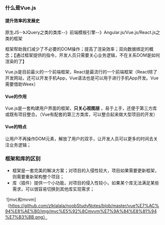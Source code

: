 ### 什么是Vue.js

#### 提升效率的发展史

原生JS--》JQuery之类的类库--》前端模板引擎--》Angular.js/Vue.js/React.js之类的框架

框架帮助我们减少了不必要的DOM操作；提高了渲染效率；双向数据绑定的概念；【通过框架提供的指令，开发人员只需要关心业务逻辑，不在关系DOM是如何渲染的了】



Vue.js是目前最火的一个前端框架，React是最流行的一个前端框架（React除了开发网站，还可以开发手机App，Vue语法也是可以用于进行手机App开发。Vue需要借助Weex）

#### Vue的作用

Vue.js是一套构建用户界面的框架，**只关心视图层** ，易于上手，还便于第三方库或既有项目整合。（Vue有配套的第三方类库，可以整合起来做大型项目的开发）

#### Vue的特点

让用户不再操作DOM元素，解放了用户的双手，让开发人员可以更多的时间去关注业务逻辑；



### 框架和库的区别

- 框架是一套完美的解决方案；对项目的入侵性较大，项目如果需要更新框架，则需要重新架构整个项目；
- 库（插件）提供一个小功能，对项目的侵入性较小，如果某个库无法满足某些需求，可以很容易切换到其他库实现需求；

 ![mvc和mvvm]（https://github.com/zlklalala/noobStudyNotes/blob/master/vue%E7%AC%94%E8%AE%B0/img/mvc%E5%92%8Cmvvm%E7%9A%84%E8%81%94%E7%B3%BB.png） 

#### 







